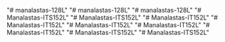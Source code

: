 "# manalastas-128L" 
"# manalastas-128L" 
"# manalastas-128L" 
"# Manalastas-ITS152L" 
"# Manalastas-ITS152L" 
"# Manalastas-IT152L" 
"# Manalastas-IT152L" 
"# Manalastas-IT152L" 
"# Manalastas-IT152L" 
"# Manalastas-IT152L" 
"# Manalastas-ITS152L" 
"# Manalastas-ITS152L" 
